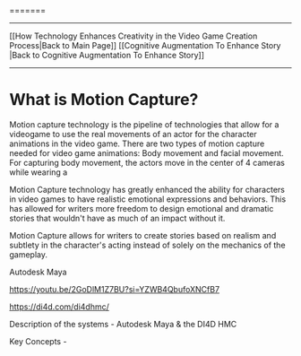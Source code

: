  =======
_____
[[How Technology Enhances Creativity in the Video Game Creation Process|Back to Main Page]]
[[Cognitive Augmentation To Enhance Story |Back to Cognitive Augmentation To Enhance Story]]
____

# What is Motion Capture?

Motion capture technology is the pipeline of technologies that allow for a videogame to use the real movements of an actor for the character animations in the video game. There are two types of motion capture needed for video game animations: Body movement and facial movement. For capturing body movement, the actors move in the center of 4 cameras while wearing a 


Motion Capture technology has greatly enhanced the ability for characters in video games to have realistic emotional expressions and behaviors. This has allowed for writers more freedom to design emotional and dramatic stories that wouldn't have as much of an impact without it. 

Motion Capture allows for writers to create stories based on realism and subtlety in the character's acting instead of solely on the mechanics of the gameplay. 

Autodesk Maya

https://youtu.be/2GoDlM1Z7BU?si=YZWB4QbufoXNCfB7

https://di4d.com/di4dhmc/

Description of the systems - Autodesk Maya & the DI4D HMC

Key Concepts - 